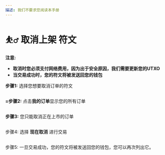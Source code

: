 ```yaml
---
描述: 我们不要求您阅读本手册
---
```


# ⛹️‍♂️ 取消上架 符文

**注意:**&#x20;

* **取消时您必须支付网络费用，因为出于安全原因，我们需要更新您的UTXO**
* **当交易成功时，您的符文将被发送回您的钱包**

**步骤1:** 选择您想要取消订单的符文

<figure><img src="../.gitbook/assets/image (4).png" alt=""><figcaption></figcaption></figure>

**=步骤2:** 点击**我的订单**显示您的所有订单

<figure><img src="../.gitbook/assets/image (5).png" alt=""><figcaption></figcaption></figure>

**步骤3:** 您只能取消正在上市的订单

<figure><img src="../.gitbook/assets/image (6).png" alt=""><figcaption></figcaption></figure>

步骤4: 选择 **现在取消** 进行交易

<figure><img src="../.gitbook/assets/image (7).png" alt=""><figcaption></figcaption></figure>

步骤5: 一旦交易成功，您的符文将被发送回您的钱包，您可以再次列出它。

<figure><img src="../.gitbook/assets/image (9).png" alt=""><figcaption></figcaption></figure>
